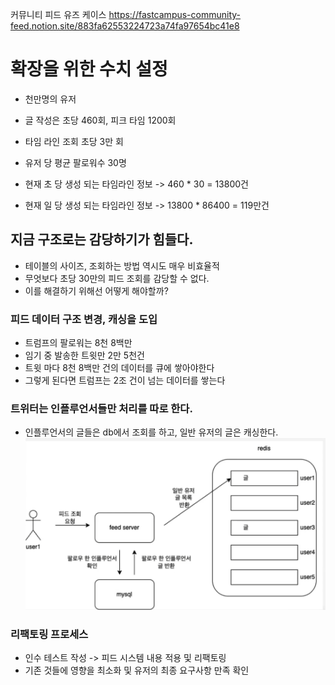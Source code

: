 커뮤니티 피드 유즈 케이스
https://fastcampus-community-feed.notion.site/883fa62553224723a74fa97654bc41e8

# 확장을 위한 수치 설정
- 천만명의 유저
- 글 작성은 초당 460회, 피크 타임 1200회
- 타임 라인 조회 초당 3만 회
- 유저 당 평균 팔로워수 30명

- 현재 초 당 생성 되는 타임라인 정보 -> 460 * 30 = 13800건
- 현재 일 당 생성 되는 타임라인 정보 -> 13800 * 86400 = 119만건

## 지금 구조로는 감당하기가 힘들다.
- 테이블의 사이즈, 조회하는 방법 역시도 매우 비효율적
- 무엇보다 초당 30만의 피드 조회를 감당할 수 없다.
- 이를 해결하기 위해선 어떻게 해야할까?
### 피드 데이터 구조 변경, 캐싱을 도입
- 트럼프의 팔로워는 8천 8백만
- 임기 중 발송한 트윗만 2만 5천건
- 트윗 마다 8천 8백만 건의 데이터를 큐에 쌓아야한다
- 그렇게 된다면 트럼프는 2조 건이 넘는 데이터를 쌓는다

### 트위터는 인플루언서들만 처리를 따로 한다.
- 인플루언서의 글들은 db에서 조회를 하고, 일반 유저의 글은 캐싱한다. 
![img.png](img.png)

### 리팩토링 프로세스
- 인수 테스트 작성 -> 피드 시스템 내용 적용 및 리팩토링
- 기존 것들에 영향을 최소화 및 유저의 최종 요구사항 만족 확인
